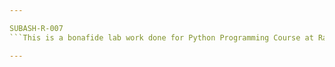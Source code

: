 ```yaml
---

SUBASH-R-007
```This is a bonafide lab work done for Python Programming Course at Rajalakshmi Engineering College```

---
```

